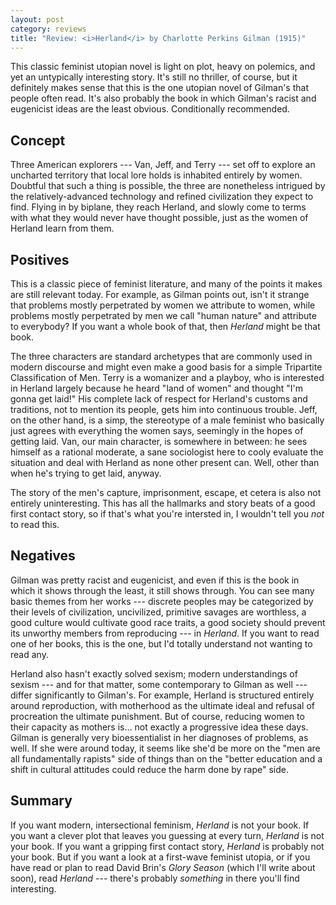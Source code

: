 ```yaml
---
layout: post
category: reviews
title: "Review: <i>Herland</i> by Charlotte Perkins Gilman (1915)"
---
```


This classic feminist utopian novel is light on plot, heavy on polemics, and yet an untypically interesting story. It's still no thriller, of course, but it definitely makes sense that this is the one utopian novel of Gilman's that people often read. It's also probably the book in which Gilman's racist and eugenicist ideas are the least obvious. Conditionally recommended.

## Concept

Three American explorers --- Van, Jeff, and Terry --- set off to explore an uncharted territory that local lore holds is inhabited entirely by women. Doubtful that such a thing is possible, the three are nonetheless intrigued by the relatively-advanced technology and refined civilization they expect to find. Flying in by biplane, they reach Herland, and slowly come to terms with what they would never have thought possible, just as the women of Herland learn from them.

## Positives

This is a classic piece of feminist literature, and many of the points it makes are still relevant today. For example, as Gilman points out, isn't it strange that problems mostly perpetrated by women we attribute to women, while problems mostly perpetrated by men we call "human nature" and attribute to everybody? If you want a whole book of that, then *Herland* might be that book.

The three characters are standard archetypes that are commonly used in modern discourse and might even make a good basis for a simple Tripartite Classification of Men. Terry is a womanizer and a playboy, who is interested in Herland largely because he heard "land of women" and thought "I'm gonna get laid!" His complete lack of respect for Herland's customs and traditions, not to mention its people, gets him into continuous trouble. Jeff, on the other hand, is a simp, the stereotype of a male feminist who basically just agrees with everything the women says, seemingly in the hopes of getting laid. Van, our main character, is somewhere in between: he sees himself as a rational moderate, a sane sociologist here to cooly evaluate the situation and deal with Herland as none other present can. Well, other than when he's trying to get laid, anyway.

The story of the men's capture, imprisonment, escape, et cetera is also not entirely uninteresting. This has all the hallmarks and story beats of a good first contact story, so if that's what you're intersted in, I wouldn't tell you *not* to read this.

## Negatives

Gilman was pretty racist and eugenicist, and even if this is the book in which it shows through the least, it still shows through. You can see many basic themes from her works --- discrete peoples may be categorized by their levels of civilization, uncivilized, primitive savages are worthless, a good culture would cultivate good race traits, a good society should prevent its unworthy members from reproducing --- in *Herland*. If you want to read one of her books, this is the one, but I'd totally understand not wanting to read any.

Herland also hasn't exactly solved sexism; modern understandings of sexism --- and for that matter, some contemporary to Gilman as well --- differ significantly to Gilman's. For example, Herland is structured entirely around reproduction, with motherhood as the ultimate ideal and refusal of procreation the ultimate punishment. But of course, reducing women to their capacity as mothers is... not exactly a progressive idea these days. Gilman is generally very bioessentialist in her diagnoses of problems, as well. If she were around today, it seems like she'd be more on the "men are all fundamentally rapists" side of things than on the "better education and a shift in cultural attitudes could reduce the harm done by rape" side.

## Summary

If you want modern, intersectional feminism, *Herland* is not your book. If you want a clever plot that leaves you guessing at every turn, *Herland* is not your book. If you want a gripping first contact story, *Herland* is probably not your book. But if you want a look at a first-wave feminist utopia, or if you have read or plan to read David Brin's *Glory Season* (which I'll write about soon), read *Herland* --- there's probably *something* in there you'll find interesting.
